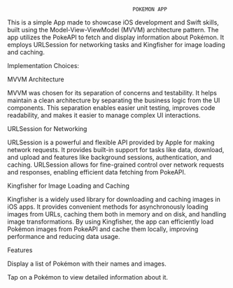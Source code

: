                                             POKEMON APP
                                            
This is a simple App made to showcase iOS development and Swift skills, built using the Model-View-ViewModel (MVVM) architecture pattern. 
The app utilizes the PokeAPI to fetch and display information about Pokémon. It employs URLSession for networking tasks and Kingfisher for image loading and caching.

Implementation Choices:

MVVM Architecture

MVVM was chosen for its separation of concerns and testability. It helps maintain a clean architecture by separating the business logic from the UI components. This separation enables easier unit testing, improves code readability, and makes it easier to manage complex UI interactions.

URLSession for Networking

URLSession is a powerful and flexible API provided by Apple for making network requests. It provides built-in support for tasks like data, download, and upload and features like background sessions, authentication, and caching. URLSession allows for fine-grained control over network requests and responses, enabling efficient data fetching from PokeAPI.

Kingfisher for Image Loading and Caching

Kingfisher is a widely used library for downloading and caching images in iOS apps. It provides convenient methods for asynchronously loading images from URLs, caching them both in memory and on disk, and handling image transformations. By using Kingfisher, the app can efficiently load Pokémon images from PokeAPI and cache them locally, improving performance and reducing data usage.

Features

Display a list of Pokémon with their names and images.

Tap on a Pokémon to view detailed information about it.



